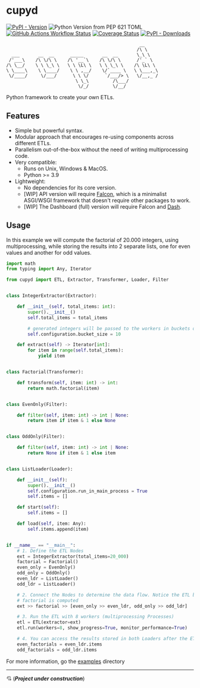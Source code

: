 # cupyd

[![PyPI - Version](https://img.shields.io/pypi/v/cupyd)](https://pypi.org/project/cupyd/)
![Python Version from PEP 621 TOML](https://img.shields.io/python/required-version-toml?tomlFilePath=https%3A%2F%2Fraw.githubusercontent.com%2Fjalorub%2Fcupyd%2Frefs%2Fheads%2Fmain%2Fpyproject.toml&style=flat-square)
[![GitHub Actions Workflow Status](https://img.shields.io/github/actions/workflow/status/jalorub/cupyd/ci.yaml?style=flat-square)](https://github.com/jalorub/cupyd/actions/workflows/ci.yaml?query=branch%3Amain++)
[![Coverage Status](https://coveralls.io/repos/github/jalorub/cupyd/badge.svg)](https://coveralls.io/github/jalorub/cupyd)
[![PyPI - Downloads](https://img.shields.io/pypi/dm/cupyd?style=flat-square)](https://pypistats.org/packages/cupyd)

                                                      __     
                                                     /\ \    
      ___       __  __      _____       __  __       \_\ \   
     /'___\    /\ \/\ \    /\ '__`\    /\ \/\ \      /'_` \  
    /\ \__/    \ \ \_\ \   \ \ \L\ \   \ \ \_\ \    /\ \L\ \ 
    \ \____\    \ \____/    \ \ ,__/    \/`____ \   \ \___,_\
     \/____/     \/___/      \ \ \/      `/___/> \   \/__,_ /
                              \ \_\         /\___/           
                               \/_/         \/__/

Python framework to create your own ETLs.

## Features

- Simple but powerful syntax.
- Modular approach that encourages re-using components across different ETLs.
- Parallelism out-of-the-box without the need of writing multiprocessing code.
- Very compatible:
    - Runs on Unix, Windows & MacOS.
    - Python >= 3.9
- Lightweight:
    - No dependencies for its core version.
    - [WIP] API version will require [Falcon](https://falcon.readthedocs.io/en/stable/index.html),
      which is a minimalist ASGI/WSGI framework that doesn't require other packages to work.
    - [WIP] The Dashboard (full) version will require Falcon and [Dash](https://dash.plotly.com/).

## Usage

In this example we will compute the factorial of 20.000 integers, using multiprocessing,
while storing the results into 2 separate lists, one for even values and another for odd values.

``` py title="basic_etl.py"
import math
from typing import Any, Iterator

from cupyd import ETL, Extractor, Transformer, Loader, Filter


class IntegerExtractor(Extractor):

    def __init__(self, total_items: int):
        super().__init__()
        self.total_items = total_items

        # generated integers will be passed to the workers in buckets of size 10
        self.configuration.bucket_size = 10

    def extract(self) -> Iterator[int]:
        for item in range(self.total_items):
            yield item


class Factorial(Transformer):

    def transform(self, item: int) -> int:
        return math.factorial(item)


class EvenOnly(Filter):

    def filter(self, item: int) -> int | None:
        return item if item & 1 else None


class OddOnly(Filter):

    def filter(self, item: int) -> int | None:
        return None if item & 1 else item


class ListLoader(Loader):

    def __init__(self):
        super().__init__()
        self.configuration.run_in_main_process = True
        self.items = []

    def start(self):
        self.items = []

    def load(self, item: Any):
        self.items.append(item)


if __name__ == "__main__":
    # 1. Define the ETL Nodes
    ext = IntegerExtractor(total_items=20_000)
    factorial = Factorial()
    even_only = EvenOnly()
    odd_only = OddOnly()
    even_ldr = ListLoader()
    odd_ldr = ListLoader()

    # 2. Connect the Nodes to determine the data flow. Notice the ETL branches after the
    # factorial is computed
    ext >> factorial >> [even_only >> even_ldr, odd_only >> odd_ldr]

    # 3. Run the ETL with 8 workers (multiprocessing Processes)
    etl = ETL(extractor=ext)
    etl.run(workers=8, show_progress=True, monitor_performance=True)

    # 4. You can access the results stored in both Loaders after the ETL is finished
    even_factorials = even_ldr.items
    odd_factorials = odd_ldr.items
```

For more information, go the [examples](cupyd/examples) directory
- - -

💘 (_**Project under construction**_)
